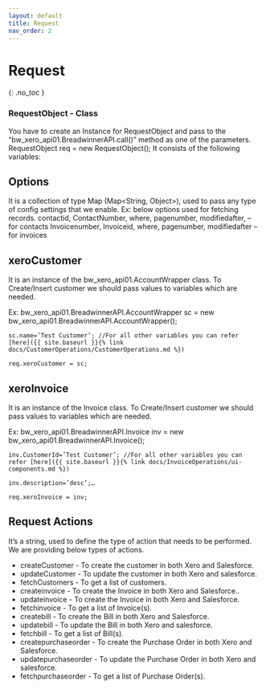 ```yaml
---
layout: default
title: Request
nav_order: 2
---
```


# Request
{: .no_toc }


### RequestObject - Class
You have to create an Instance for RequestObject and pass to the “bw_xero_api01.BreadwinnerAPI.call()” method as one of the parameters. RequestObject req = new RequestObject(); It consists of the following variables:

## Options 
It is a collection of type Map (Map<String, Object>), used to pass any type of config settings that we enable. 
Ex: below options used for fetching records. contactid, ContactNumber, where, pagenumber, modifiedafter, – for contacts Invoicenumber, Invoiceid, where, pagenumber, modifiedafter – for invoices

## xeroCustomer
It is an instance of the bw_xero_api01.AccountWrapper class. To Create/Insert customer we should pass values to variables which are needed.

Ex: 
    bw_xero_api01.BreadwinnerAPI.AccountWrapper sc = new bw_xero_api01.BreadwinnerAPI.AccountWrapper(); 

    sc.name=’Test Customer’; //For all other variables you can refer [here]({{ site.baseurl }}{% link docs/CustomerOperations/CustomerOperations.md %})

    req.xeroCustomer = sc;

## xeroInvoice
It is an instance of the Invoice class. To Create/Insert customer we should pass values to variables which are needed.

Ex: bw_xero_api01.BreadwinnerAPI.Invoice inv = new bw_xero_api01.BreadwinnerAPI.Invoice(); 

    inv.CustomerId=’Test Customer’; //For all other variables you can refer [here]({{ site.baseurl }}{% link docs/InvoiceOperations/ui-components.md %}) 

    inv.description=’desc’;… 

    req.xeroInvoice = inv;

## Request Actions
It’s a string, used to define the type of action that needs to be performed. We are providing below types of actions.

<ul>

<li>createCustomer - To create the customer in both Xero and Salesforce.</li>
<li>updateCustomer - To update the customer in both Xero and salesforce.</li>
<li>fetchCustomers - To get a list of customers.</li>
<li>createinvoice - To create the Invoice in both Xero and Salesforce..</li>
<li>updateinvoice - To create the Invoice in both Xero and Salesforce.</li>
<li>fetchinvoice - To get a list of Invoice(s).</li>
<li>createbill - To create the Bill in both Xero and Salesforce.</li>
<li>updatebill - To update the Bill in both Xero and salesforce.</li>
<li>fetchbill - To get a list of Bill(s).</li>
<li>createpurchaseorder - To create the Purchase Order in both Xero and Salesforce.</li>
<li>updatepurchaseorder - To update the Purchase Order in both Xero and salesforce.</li>
<li>fetchpurchaseorder - To get a list of Purchase Order(s).</li>

</ul>